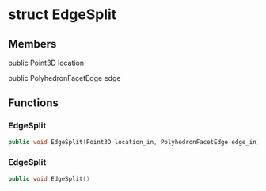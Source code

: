 # struct EdgeSplit


## Members

public Point3D location

public PolyhedronFacetEdge edge



## Functions

### EdgeSplit

```cpp
public void EdgeSplit(Point3D location_in, PolyhedronFacetEdge edge_in)
```


### EdgeSplit

```cpp
public void EdgeSplit()
```




